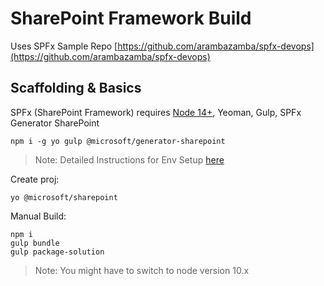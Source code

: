 # SharePoint Framework Build

Uses SPFx Sample Repo [https://github.com/arambazamba/spfx-devops](https://github.com/arambazamba/spfx-devops)

## Scaffolding & Basics

SPFx (SharePoint Framework) requires [Node 14+](https://nodejs.org/en/download/releases/), Yeoman, Gulp, SPFx Generator SharePoint

```
npm i -g yo gulp @microsoft/generator-sharepoint
```

> Note: Detailed Instructions for Env Setup [here](https://docs.microsoft.com/en-us/sharepoint/dev/spfx/set-up-your-development-environment)

Create proj:

```
yo @microsoft/sharepoint
```

Manual Build:

```
npm i
gulp bundle
gulp package-solution
```

> Note: You might have to switch to node version 10.x
